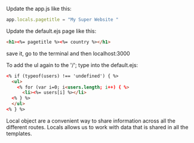 Update the app.js like this:

```javascript
app.locals.pagetitle = "My Super Website "
```
Update the default.ejs page like this:

```HTML
<h1><%= pagetitle %><%= country %></h1>
```
save it, go to the terminal and then localhost:3000

To add the ul again to the '/'; type into the default.ejs:

```HTML
<% if (typeof(users) !== 'undefined') { %>
  <ul>
    <% for (var i=0; i<users.length; i++) { %>
      <li><%= users[i] %></li>
  <% } %>
  </ul>
<% } %>
```
Local object are a convenient way to share information across all the different routes. Locals allows us to work with data that is shared in all the templates.
